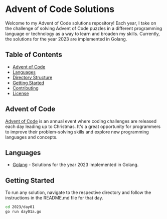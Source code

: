 # Advent of Code Solutions

Welcome to my Advent of Code solutions repository! Each year, I take on the challenge of solving Advent of Code puzzles in a different programming language or technology as a way to learn and broaden my skills. Currently, the solutions for the year 2023 are implemented in Golang.

## Table of Contents

- [Advent of Code](#advent-of-code)
- [Languages](#languages)
- [Directory Structure](#directory-structure)
- [Getting Started](#getting-started)
- [Contributing](#contributing)
- [License](#license)

## Advent of Code

[Advent of Code](https://adventofcode.com/) is an annual event where coding challenges are released each day leading up to Christmas. It's a great opportunity for programmers to improve their problem-solving skills and explore new programming languages and concepts.

## Languages

- [Golang](2023) - Solutions for the year 2023 implemented in Golang.


## Getting Started

To run any solution, navigate to the respective directory and follow the instructions in the README.md file for that day.

```bash
cd 2023/day01
go run day01a.go
```


